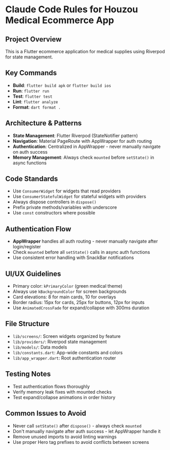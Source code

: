 # Claude Code Rules for Houzou Medical Ecommerce App

## Project Overview
This is a Flutter ecommerce application for medical supplies using Riverpod for state management.

## Key Commands
- **Build**: `flutter build apk` or `flutter build ios`
- **Run**: `flutter run`
- **Test**: `flutter test`
- **Lint**: `flutter analyze`
- **Format**: `dart format .`

## Architecture & Patterns
- **State Management**: Flutter Riverpod (StateNotifier pattern)
- **Navigation**: Material PageRoute with AppWrapper for auth routing
- **Authentication**: Centralized in AppWrapper - never manually navigate on auth success
- **Memory Management**: Always check `mounted` before `setState()` in async functions

## Code Standards
- Use `ConsumerWidget` for widgets that read providers
- Use `ConsumerStatefulWidget` for stateful widgets with providers
- Always dispose controllers in `dispose()`
- Prefix private methods/variables with underscore
- Use `const` constructors where possible

## Authentication Flow
- **AppWrapper** handles all auth routing - never manually navigate after login/register
- Check `mounted` before all `setState()` calls in async auth functions
- Use consistent error handling with SnackBar notifications

## UI/UX Guidelines
- Primary color: `kPrimaryColor` (green medical theme)
- Always use `kBackgroundColor` for screen backgrounds
- Card elevations: 8 for main cards, 10 for overlays
- Border radius: 15px for cards, 25px for buttons, 12px for inputs
- Use `AnimatedCrossFade` for expand/collapse with 300ms duration

## File Structure
- `lib/screens/`: Screen widgets organized by feature
- `lib/providers/`: Riverpod state management
- `lib/models/`: Data models
- `lib/constants.dart`: App-wide constants and colors
- `lib/app_wrapper.dart`: Root authentication router

## Testing Notes
- Test authentication flows thoroughly
- Verify memory leak fixes with mounted checks
- Test expand/collapse animations in order history

## Common Issues to Avoid
- Never call `setState()` after `dispose()` - always check `mounted`
- Don't manually navigate after auth success - let AppWrapper handle it
- Remove unused imports to avoid linting warnings
- Use proper Hero tag prefixes to avoid conflicts between screens